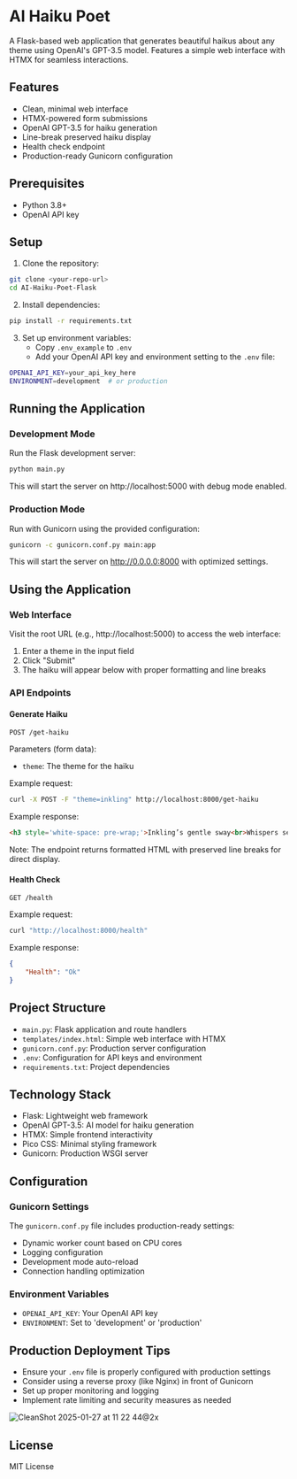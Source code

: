 # AI Haiku Poet

A Flask-based web application that generates beautiful haikus about any theme using OpenAI's GPT-3.5 model. Features a simple web interface with HTMX for seamless interactions.

## Features

- Clean, minimal web interface
- HTMX-powered form submissions
- OpenAI GPT-3.5 for haiku generation
- Line-break preserved haiku display
- Health check endpoint
- Production-ready Gunicorn configuration

## Prerequisites

- Python 3.8+
- OpenAI API key

## Setup

1. Clone the repository:
```bash
git clone <your-repo-url>
cd AI-Haiku-Poet-Flask
```

2. Install dependencies:
```bash
pip install -r requirements.txt
```

3. Set up environment variables:
   - Copy `.env_example` to `.env`
   - Add your OpenAI API key and environment setting to the `.env` file:
```bash
OPENAI_API_KEY=your_api_key_here
ENVIRONMENT=development  # or production
```

## Running the Application

### Development Mode
Run the Flask development server:
```bash
python main.py
```
This will start the server on http://localhost:5000 with debug mode enabled.

### Production Mode
Run with Gunicorn using the provided configuration:
```bash
gunicorn -c gunicorn.conf.py main:app
```
This will start the server on http://0.0.0.0:8000 with optimized settings.

## Using the Application

### Web Interface
Visit the root URL (e.g., http://localhost:5000) to access the web interface:
1. Enter a theme in the input field
2. Click "Submit"
3. The haiku will appear below with proper formatting and line breaks

### API Endpoints

#### Generate Haiku
```
POST /get-haiku
```
Parameters (form data):
- `theme`: The theme for the haiku

Example request:
```bash
curl -X POST -F "theme=inkling" http://localhost:8000/get-haiku
```

Example response:
```html
<h3 style='white-space: pre-wrap;'>Inkling’s gentle sway<br>Whispers secrets in the breeze<br>Nature’s silent muse</h3>
```

Note: The endpoint returns formatted HTML with preserved line breaks for direct display.

#### Health Check
```
GET /health
```
Example request:
```bash
curl "http://localhost:8000/health"
```

Example response:
```json
{
    "Health": "Ok"
}
```

## Project Structure

- `main.py`: Flask application and route handlers
- `templates/index.html`: Simple web interface with HTMX
- `gunicorn.conf.py`: Production server configuration
- `.env`: Configuration for API keys and environment
- `requirements.txt`: Project dependencies

## Technology Stack

- Flask: Lightweight web framework
- OpenAI GPT-3.5: AI model for haiku generation
- HTMX: Simple frontend interactivity
- Pico CSS: Minimal styling framework
- Gunicorn: Production WSGI server

## Configuration

### Gunicorn Settings
The `gunicorn.conf.py` file includes production-ready settings:
- Dynamic worker count based on CPU cores
- Logging configuration
- Development mode auto-reload
- Connection handling optimization

### Environment Variables
- `OPENAI_API_KEY`: Your OpenAI API key
- `ENVIRONMENT`: Set to 'development' or 'production'

## Production Deployment Tips

- Ensure your `.env` file is properly configured with production settings
- Consider using a reverse proxy (like Nginx) in front of Gunicorn
- Set up proper monitoring and logging
- Implement rate limiting and security measures as needed

![CleanShot 2025-01-27 at 11 22 44@2x](https://github.com/user-attachments/assets/d1f649ef-50ac-437f-b746-1ecbc3b94c76)


## License

MIT License 
